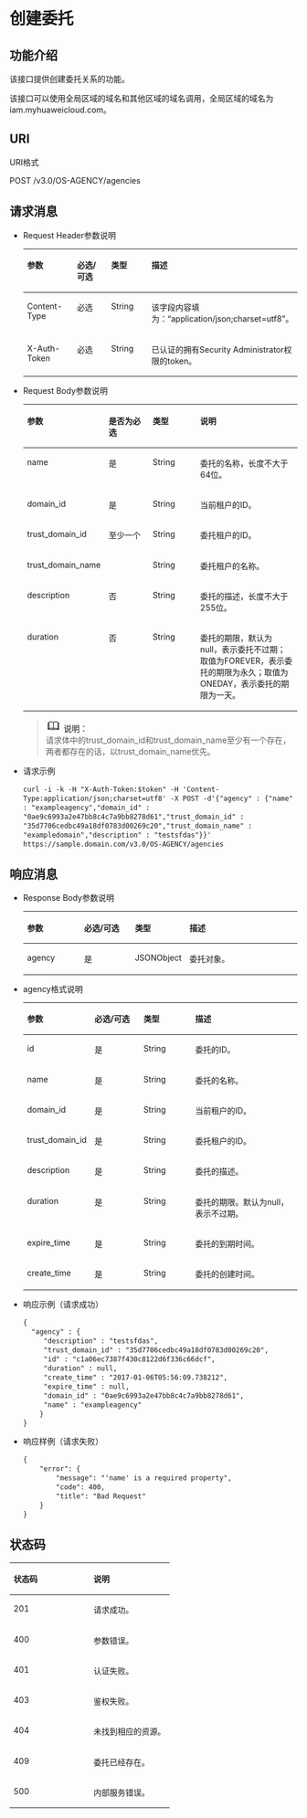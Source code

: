 # 创建委托<a name="zh-cn_topic_0079467617"></a>

## 功能介绍<a name="s3b68f4279e07416ab06723489eb6c130"></a>

该接口提供创建委托关系的功能。

该接口可以使用全局区域的域名和其他区域的域名调用，全局区域的域名为iam.myhuaweicloud.com。

## URI<a name="safa0e59a5d6b4c4684d9cefbccc0a624"></a>

URI格式

POST /v3.0/OS-AGENCY/agencies

## 请求消息<a name="s7fb69745ac7b4180ac684b96fe30c82b"></a>

-   Request Header参数说明

    <a name="t4d13e4c187df4bc2843a90605fcded41"></a>
    <table><thead align="left"><tr id="r37280322248f4cd7932f7c14273eb459"><th class="cellrowborder" valign="top" width="20.89%" id="mcps1.1.5.1.1"><p id="aefb5113947634abca520f36cbe9b86cb"><a name="aefb5113947634abca520f36cbe9b86cb"></a><a name="aefb5113947634abca520f36cbe9b86cb"></a>参数</p>
    </th>
    <th class="cellrowborder" valign="top" width="18.759999999999998%" id="mcps1.1.5.1.2"><p id="a32c8e421878d48e6909d18138f205e46"><a name="a32c8e421878d48e6909d18138f205e46"></a><a name="a32c8e421878d48e6909d18138f205e46"></a>必选/可选</p>
    </th>
    <th class="cellrowborder" valign="top" width="18.89%" id="mcps1.1.5.1.3"><p id="ae23522af34a849e8ae389e3be8a1e3c2"><a name="ae23522af34a849e8ae389e3be8a1e3c2"></a><a name="ae23522af34a849e8ae389e3be8a1e3c2"></a>类型</p>
    </th>
    <th class="cellrowborder" valign="top" width="41.46%" id="mcps1.1.5.1.4"><p id="a18338db4c6334ad2bd51ed28a8bc682e"><a name="a18338db4c6334ad2bd51ed28a8bc682e"></a><a name="a18338db4c6334ad2bd51ed28a8bc682e"></a>描述</p>
    </th>
    </tr>
    </thead>
    <tbody><tr id="r250e3fd0eaf644e8a5e89876a891c107"><td class="cellrowborder" valign="top" width="20.89%" headers="mcps1.1.5.1.1 "><p id="ab1ef4b39579a4c42bf3debba5ebec584"><a name="ab1ef4b39579a4c42bf3debba5ebec584"></a><a name="ab1ef4b39579a4c42bf3debba5ebec584"></a>Content-Type</p>
    </td>
    <td class="cellrowborder" valign="top" width="18.759999999999998%" headers="mcps1.1.5.1.2 "><p id="afdaba4bff2054457a368b82bd0abe9f3"><a name="afdaba4bff2054457a368b82bd0abe9f3"></a><a name="afdaba4bff2054457a368b82bd0abe9f3"></a>必选</p>
    </td>
    <td class="cellrowborder" valign="top" width="18.89%" headers="mcps1.1.5.1.3 "><p id="a01dcd46d6d0d48b6937179068a9cf270"><a name="a01dcd46d6d0d48b6937179068a9cf270"></a><a name="a01dcd46d6d0d48b6937179068a9cf270"></a>String</p>
    </td>
    <td class="cellrowborder" valign="top" width="41.46%" headers="mcps1.1.5.1.4 "><p id="ac90f74862e6e4a32b07bb83821682eba"><a name="ac90f74862e6e4a32b07bb83821682eba"></a><a name="ac90f74862e6e4a32b07bb83821682eba"></a>该字段内容填为：“application/json;charset=utf8”。</p>
    </td>
    </tr>
    <tr id="rb16a5b44788f451dbbaf1f442be1a64f"><td class="cellrowborder" valign="top" width="20.89%" headers="mcps1.1.5.1.1 "><p id="adbb6614fd83d4fa08b50073d7fd9f8fd"><a name="adbb6614fd83d4fa08b50073d7fd9f8fd"></a><a name="adbb6614fd83d4fa08b50073d7fd9f8fd"></a>X-Auth-Token</p>
    </td>
    <td class="cellrowborder" valign="top" width="18.759999999999998%" headers="mcps1.1.5.1.2 "><p id="a0000530820cd48ccbb130dad54759ec8"><a name="a0000530820cd48ccbb130dad54759ec8"></a><a name="a0000530820cd48ccbb130dad54759ec8"></a>必选</p>
    </td>
    <td class="cellrowborder" valign="top" width="18.89%" headers="mcps1.1.5.1.3 "><p id="a7719b62de95d4a918db8ea398e5b5a8f"><a name="a7719b62de95d4a918db8ea398e5b5a8f"></a><a name="a7719b62de95d4a918db8ea398e5b5a8f"></a>String</p>
    </td>
    <td class="cellrowborder" valign="top" width="41.46%" headers="mcps1.1.5.1.4 "><p id="p3004941113142"><a name="p3004941113142"></a><a name="p3004941113142"></a>已认证的拥有Security Administrator权限的token。</p>
    </td>
    </tr>
    </tbody>
    </table>


-   Request Body参数说明

    <a name="tfbf0ef94401d4d0ca511f52f87d98a90"></a>
    <table><thead align="left"><tr id="r6d0fb25a5b63425da01091713b55e207"><th class="cellrowborder" valign="top" width="21.13%" id="mcps1.1.5.1.1"><p id="a2b2a7cbcf3e54004910372068b6e6e01"><a name="a2b2a7cbcf3e54004910372068b6e6e01"></a><a name="a2b2a7cbcf3e54004910372068b6e6e01"></a>参数</p>
    </th>
    <th class="cellrowborder" valign="top" width="18.61%" id="mcps1.1.5.1.2"><p id="af2452e5e51af49329d9249fa92922419"><a name="af2452e5e51af49329d9249fa92922419"></a><a name="af2452e5e51af49329d9249fa92922419"></a>是否为必选</p>
    </th>
    <th class="cellrowborder" valign="top" width="18.91%" id="mcps1.1.5.1.3"><p id="af5a67d94dbb348e181d4f4fd60940e86"><a name="af5a67d94dbb348e181d4f4fd60940e86"></a><a name="af5a67d94dbb348e181d4f4fd60940e86"></a>类型</p>
    </th>
    <th class="cellrowborder" valign="top" width="41.349999999999994%" id="mcps1.1.5.1.4"><p id="a77de54a7a673409f88643fd90e07b119"><a name="a77de54a7a673409f88643fd90e07b119"></a><a name="a77de54a7a673409f88643fd90e07b119"></a>说明</p>
    </th>
    </tr>
    </thead>
    <tbody><tr id="r560c97e644484e12ba0900b0f64a284c"><td class="cellrowborder" valign="top" width="21.13%" headers="mcps1.1.5.1.1 "><p id="ac1e22d27b16f44ad91a5a9ed3a700886"><a name="ac1e22d27b16f44ad91a5a9ed3a700886"></a><a name="ac1e22d27b16f44ad91a5a9ed3a700886"></a>name</p>
    </td>
    <td class="cellrowborder" valign="top" width="18.61%" headers="mcps1.1.5.1.2 "><p id="a92e3be33d8d742deb8b5501f8f19ff48"><a name="a92e3be33d8d742deb8b5501f8f19ff48"></a><a name="a92e3be33d8d742deb8b5501f8f19ff48"></a>是</p>
    </td>
    <td class="cellrowborder" valign="top" width="18.91%" headers="mcps1.1.5.1.3 "><p id="a5ac7cf0df9914bcc81bbf96d23eae344"><a name="a5ac7cf0df9914bcc81bbf96d23eae344"></a><a name="a5ac7cf0df9914bcc81bbf96d23eae344"></a>String</p>
    </td>
    <td class="cellrowborder" valign="top" width="41.349999999999994%" headers="mcps1.1.5.1.4 "><p id="a49971137ac614cb483b4b376991fc510"><a name="a49971137ac614cb483b4b376991fc510"></a><a name="a49971137ac614cb483b4b376991fc510"></a>委托的名称，长度不大于64位。</p>
    </td>
    </tr>
    <tr id="r7e92400fef774e71a0c1bd0d9f0fd793"><td class="cellrowborder" valign="top" width="21.13%" headers="mcps1.1.5.1.1 "><p id="aede9b937350240bdaa0329d7d6acbb4e"><a name="aede9b937350240bdaa0329d7d6acbb4e"></a><a name="aede9b937350240bdaa0329d7d6acbb4e"></a>domain_id</p>
    </td>
    <td class="cellrowborder" valign="top" width="18.61%" headers="mcps1.1.5.1.2 "><p id="a8fc670889744409d84a1fd7b1cf27b2d"><a name="a8fc670889744409d84a1fd7b1cf27b2d"></a><a name="a8fc670889744409d84a1fd7b1cf27b2d"></a>是</p>
    </td>
    <td class="cellrowborder" valign="top" width="18.91%" headers="mcps1.1.5.1.3 "><p id="a5087f584e4d14677876de40ab665a0ee"><a name="a5087f584e4d14677876de40ab665a0ee"></a><a name="a5087f584e4d14677876de40ab665a0ee"></a>String</p>
    </td>
    <td class="cellrowborder" valign="top" width="41.349999999999994%" headers="mcps1.1.5.1.4 "><p id="afb6c95f0bda34b259967aca859085f54"><a name="afb6c95f0bda34b259967aca859085f54"></a><a name="afb6c95f0bda34b259967aca859085f54"></a>当前租户的ID。</p>
    </td>
    </tr>
    <tr id="re6deeae0acf04849b842f2e7c61e5752"><td class="cellrowborder" valign="top" width="21.13%" headers="mcps1.1.5.1.1 "><p id="a0aec68d25ddd4716b0eba7990488e3d8"><a name="a0aec68d25ddd4716b0eba7990488e3d8"></a><a name="a0aec68d25ddd4716b0eba7990488e3d8"></a>trust_domain_id</p>
    </td>
    <td class="cellrowborder" rowspan="2" valign="top" width="18.61%" headers="mcps1.1.5.1.2 "><p id="p45549379576"><a name="p45549379576"></a><a name="p45549379576"></a>至少一个</p>
    </td>
    <td class="cellrowborder" valign="top" width="18.91%" headers="mcps1.1.5.1.3 "><p id="aa58a1dd4d6e347c9868921b62c9e793c"><a name="aa58a1dd4d6e347c9868921b62c9e793c"></a><a name="aa58a1dd4d6e347c9868921b62c9e793c"></a>String</p>
    </td>
    <td class="cellrowborder" valign="top" width="41.349999999999994%" headers="mcps1.1.5.1.4 "><p id="aca4524cab44445eb8e35c720b1da3674"><a name="aca4524cab44445eb8e35c720b1da3674"></a><a name="aca4524cab44445eb8e35c720b1da3674"></a>委托租户的ID。</p>
    </td>
    </tr>
    <tr id="r7e9db5497f4443f596fe140e78043c2a"><td class="cellrowborder" valign="top" headers="mcps1.1.5.1.1 "><p id="a3dd131aed61d4c9d88da1282dc0b0c59"><a name="a3dd131aed61d4c9d88da1282dc0b0c59"></a><a name="a3dd131aed61d4c9d88da1282dc0b0c59"></a>trust_domain_name</p>
    </td>
    <td class="cellrowborder" valign="top" headers="mcps1.1.5.1.2 "><p id="a58d9bc8fbdee46798839a9a70f6f6e4f"><a name="a58d9bc8fbdee46798839a9a70f6f6e4f"></a><a name="a58d9bc8fbdee46798839a9a70f6f6e4f"></a>String</p>
    </td>
    <td class="cellrowborder" valign="top" headers="mcps1.1.5.1.3 "><p id="aadf42e31eeb8455f94601d2ff9b63d1b"><a name="aadf42e31eeb8455f94601d2ff9b63d1b"></a><a name="aadf42e31eeb8455f94601d2ff9b63d1b"></a>委托租户的名称。</p>
    </td>
    </tr>
    <tr id="r4efaaecc12864389b22021301b3c0d6a"><td class="cellrowborder" valign="top" width="21.13%" headers="mcps1.1.5.1.1 "><p id="ab56bafe961c94bb990a8480314717729"><a name="ab56bafe961c94bb990a8480314717729"></a><a name="ab56bafe961c94bb990a8480314717729"></a>description</p>
    </td>
    <td class="cellrowborder" valign="top" width="18.61%" headers="mcps1.1.5.1.2 "><p id="a0df954fe8b1447a19c5223bf4467af1d"><a name="a0df954fe8b1447a19c5223bf4467af1d"></a><a name="a0df954fe8b1447a19c5223bf4467af1d"></a>否</p>
    </td>
    <td class="cellrowborder" valign="top" width="18.91%" headers="mcps1.1.5.1.3 "><p id="aff8a47296a9b41839b230270880599ce"><a name="aff8a47296a9b41839b230270880599ce"></a><a name="aff8a47296a9b41839b230270880599ce"></a>String</p>
    </td>
    <td class="cellrowborder" valign="top" width="41.349999999999994%" headers="mcps1.1.5.1.4 "><p id="a1b22f20ee3564e54af6bdbb6cd667f48"><a name="a1b22f20ee3564e54af6bdbb6cd667f48"></a><a name="a1b22f20ee3564e54af6bdbb6cd667f48"></a>委托的描述，长度不大于255位。</p>
    </td>
    </tr>
    <tr id="row142281746103814"><td class="cellrowborder" valign="top" width="21.13%" headers="mcps1.1.5.1.1 "><p id="p65616527351"><a name="p65616527351"></a><a name="p65616527351"></a>duration</p>
    </td>
    <td class="cellrowborder" valign="top" width="18.61%" headers="mcps1.1.5.1.2 "><p id="p1556145219359"><a name="p1556145219359"></a><a name="p1556145219359"></a>否</p>
    </td>
    <td class="cellrowborder" valign="top" width="18.91%" headers="mcps1.1.5.1.3 "><p id="p2056185223515"><a name="p2056185223515"></a><a name="p2056185223515"></a>String</p>
    </td>
    <td class="cellrowborder" valign="top" width="41.349999999999994%" headers="mcps1.1.5.1.4 "><p id="p9561752103512"><a name="p9561752103512"></a><a name="p9561752103512"></a>委托的期限，默认为null，表示委托不过期；取值为FOREVER，表示委托的期限为永久；取值为ONEDAY，表示委托的期限为一天。</p>
    </td>
    </tr>
    </tbody>
    </table>

    >![](public_sys-resources/icon-note.gif) **说明：**   
    >请求体中的trust\_domain\_id和trust\_domain\_name至少有一个存在，两者都存在的话，以trust\_domain\_name优先。  


-   请求示例

    ```
    curl -i -k -H "X-Auth-Token:$token" -H 'Content-Type:application/json;charset=utf8' -X POST -d'{"agency" : {"name" : "exampleagency","domain_id" : "0ae9c6993a2e47bb8c4c7a9bb8278d61","trust_domain_id" : "35d7706cedbc49a18df0783d00269c20","trust_domain_name" : "exampledomain","description" : "testsfdas"}}' https://sample.domain.com/v3.0/OS-AGENCY/agencies
    ```


## 响应消息<a name="s0afe102aadeb4cdc8a422ff4b641fdc2"></a>

-   Response Body参数说明

    <a name="t25fa11869fcc4bbe930214e8b3a352a8"></a>
    <table><thead align="left"><tr id="r607717c6cad24f3085d946d96e8706f6"><th class="cellrowborder" valign="top" width="20.88791120887911%" id="mcps1.1.5.1.1"><p id="a60b8a28cb4a14f4d957e11fbb5ed3491"><a name="a60b8a28cb4a14f4d957e11fbb5ed3491"></a><a name="a60b8a28cb4a14f4d957e11fbb5ed3491"></a>参数</p>
    </th>
    <th class="cellrowborder" valign="top" width="18.65813418658134%" id="mcps1.1.5.1.2"><p id="a18979c4eb8f144c889953807a71fe2c0"><a name="a18979c4eb8f144c889953807a71fe2c0"></a><a name="a18979c4eb8f144c889953807a71fe2c0"></a>必选/可选</p>
    </th>
    <th class="cellrowborder" valign="top" width="19.1980801919808%" id="mcps1.1.5.1.3"><p id="aac65acd7fc7b4c96933b30be7d73b987"><a name="aac65acd7fc7b4c96933b30be7d73b987"></a><a name="aac65acd7fc7b4c96933b30be7d73b987"></a>类型</p>
    </th>
    <th class="cellrowborder" valign="top" width="41.25587441255875%" id="mcps1.1.5.1.4"><p id="ae0490d31122747f29843f4295fab3147"><a name="ae0490d31122747f29843f4295fab3147"></a><a name="ae0490d31122747f29843f4295fab3147"></a>描述</p>
    </th>
    </tr>
    </thead>
    <tbody><tr id="rae278792d71a4337b1b3ebb9d3cee2d8"><td class="cellrowborder" valign="top" width="20.88791120887911%" headers="mcps1.1.5.1.1 "><p id="ac8b2e0e1384f4dfc8cdea40e1b2992d5"><a name="ac8b2e0e1384f4dfc8cdea40e1b2992d5"></a><a name="ac8b2e0e1384f4dfc8cdea40e1b2992d5"></a>agency</p>
    </td>
    <td class="cellrowborder" valign="top" width="18.65813418658134%" headers="mcps1.1.5.1.2 "><p id="a3f02f98df8b4493c810f2017e8d18dd0"><a name="a3f02f98df8b4493c810f2017e8d18dd0"></a><a name="a3f02f98df8b4493c810f2017e8d18dd0"></a>是</p>
    </td>
    <td class="cellrowborder" valign="top" width="19.1980801919808%" headers="mcps1.1.5.1.3 "><p id="a20eedf6a66c144868d14c84c17b47526"><a name="a20eedf6a66c144868d14c84c17b47526"></a><a name="a20eedf6a66c144868d14c84c17b47526"></a>JSONObject</p>
    </td>
    <td class="cellrowborder" valign="top" width="41.25587441255875%" headers="mcps1.1.5.1.4 "><p id="adba154707b0049a19d9f6c70c5ff6936"><a name="adba154707b0049a19d9f6c70c5ff6936"></a><a name="adba154707b0049a19d9f6c70c5ff6936"></a>委托对象。</p>
    </td>
    </tr>
    </tbody>
    </table>

-   agency格式说明

    <a name="table1853891516818"></a>
    <table><thead align="left"><tr id="row15431315185"><th class="cellrowborder" valign="top" width="21.02%" id="mcps1.1.5.1.1"><p id="p85451115285"><a name="p85451115285"></a><a name="p85451115285"></a>参数</p>
    </th>
    <th class="cellrowborder" valign="top" width="18.66%" id="mcps1.1.5.1.2"><p id="p654718156812"><a name="p654718156812"></a><a name="p654718156812"></a>必选/可选</p>
    </th>
    <th class="cellrowborder" valign="top" width="19.46%" id="mcps1.1.5.1.3"><p id="p254913152082"><a name="p254913152082"></a><a name="p254913152082"></a>类型</p>
    </th>
    <th class="cellrowborder" valign="top" width="40.86%" id="mcps1.1.5.1.4"><p id="p65527151784"><a name="p65527151784"></a><a name="p65527151784"></a>描述</p>
    </th>
    </tr>
    </thead>
    <tbody><tr id="row185641215483"><td class="cellrowborder" valign="top" width="21.02%" headers="mcps1.1.5.1.1 "><p id="p156518151684"><a name="p156518151684"></a><a name="p156518151684"></a>id</p>
    </td>
    <td class="cellrowborder" valign="top" width="18.66%" headers="mcps1.1.5.1.2 "><p id="p25660151683"><a name="p25660151683"></a><a name="p25660151683"></a>是</p>
    </td>
    <td class="cellrowborder" valign="top" width="19.46%" headers="mcps1.1.5.1.3 "><p id="p11568181512819"><a name="p11568181512819"></a><a name="p11568181512819"></a>String</p>
    </td>
    <td class="cellrowborder" valign="top" width="40.86%" headers="mcps1.1.5.1.4 "><p id="p1056914151086"><a name="p1056914151086"></a><a name="p1056914151086"></a>委托的ID。</p>
    </td>
    </tr>
    <tr id="row1157021514813"><td class="cellrowborder" valign="top" width="21.02%" headers="mcps1.1.5.1.1 "><p id="p3572315888"><a name="p3572315888"></a><a name="p3572315888"></a>name</p>
    </td>
    <td class="cellrowborder" valign="top" width="18.66%" headers="mcps1.1.5.1.2 "><p id="p1257316151786"><a name="p1257316151786"></a><a name="p1257316151786"></a>是</p>
    </td>
    <td class="cellrowborder" valign="top" width="19.46%" headers="mcps1.1.5.1.3 "><p id="p3574015782"><a name="p3574015782"></a><a name="p3574015782"></a>String</p>
    </td>
    <td class="cellrowborder" valign="top" width="40.86%" headers="mcps1.1.5.1.4 "><p id="p155761715989"><a name="p155761715989"></a><a name="p155761715989"></a>委托的名称。</p>
    </td>
    </tr>
    <tr id="row9577815888"><td class="cellrowborder" valign="top" width="21.02%" headers="mcps1.1.5.1.1 "><p id="p1357811156817"><a name="p1357811156817"></a><a name="p1357811156817"></a>domain_id</p>
    </td>
    <td class="cellrowborder" valign="top" width="18.66%" headers="mcps1.1.5.1.2 "><p id="p12578615385"><a name="p12578615385"></a><a name="p12578615385"></a>是</p>
    </td>
    <td class="cellrowborder" valign="top" width="19.46%" headers="mcps1.1.5.1.3 "><p id="p1758061518814"><a name="p1758061518814"></a><a name="p1758061518814"></a>String</p>
    </td>
    <td class="cellrowborder" valign="top" width="40.86%" headers="mcps1.1.5.1.4 "><p id="p135811115285"><a name="p135811115285"></a><a name="p135811115285"></a>当前租户的ID。</p>
    </td>
    </tr>
    <tr id="row1458318158815"><td class="cellrowborder" valign="top" width="21.02%" headers="mcps1.1.5.1.1 "><p id="p165841215185"><a name="p165841215185"></a><a name="p165841215185"></a>trust_domain_id</p>
    </td>
    <td class="cellrowborder" valign="top" width="18.66%" headers="mcps1.1.5.1.2 "><p id="p5586131514816"><a name="p5586131514816"></a><a name="p5586131514816"></a>是</p>
    </td>
    <td class="cellrowborder" valign="top" width="19.46%" headers="mcps1.1.5.1.3 "><p id="p75879156816"><a name="p75879156816"></a><a name="p75879156816"></a>String</p>
    </td>
    <td class="cellrowborder" valign="top" width="40.86%" headers="mcps1.1.5.1.4 "><p id="p165897152813"><a name="p165897152813"></a><a name="p165897152813"></a>委托租户的ID。</p>
    </td>
    </tr>
    <tr id="row1759117153817"><td class="cellrowborder" valign="top" width="21.02%" headers="mcps1.1.5.1.1 "><p id="p8593111513814"><a name="p8593111513814"></a><a name="p8593111513814"></a>description</p>
    </td>
    <td class="cellrowborder" valign="top" width="18.66%" headers="mcps1.1.5.1.2 "><p id="p959419151083"><a name="p959419151083"></a><a name="p959419151083"></a>是</p>
    </td>
    <td class="cellrowborder" valign="top" width="19.46%" headers="mcps1.1.5.1.3 "><p id="p135964151986"><a name="p135964151986"></a><a name="p135964151986"></a>String</p>
    </td>
    <td class="cellrowborder" valign="top" width="40.86%" headers="mcps1.1.5.1.4 "><p id="p155981915185"><a name="p155981915185"></a><a name="p155981915185"></a>委托的描述。</p>
    </td>
    </tr>
    <tr id="row11598161512818"><td class="cellrowborder" valign="top" width="21.02%" headers="mcps1.1.5.1.1 "><p id="p166003158810"><a name="p166003158810"></a><a name="p166003158810"></a>duration</p>
    </td>
    <td class="cellrowborder" valign="top" width="18.66%" headers="mcps1.1.5.1.2 "><p id="p1860281519814"><a name="p1860281519814"></a><a name="p1860281519814"></a>是</p>
    </td>
    <td class="cellrowborder" valign="top" width="19.46%" headers="mcps1.1.5.1.3 "><p id="p1760310155814"><a name="p1760310155814"></a><a name="p1760310155814"></a>String</p>
    </td>
    <td class="cellrowborder" valign="top" width="40.86%" headers="mcps1.1.5.1.4 "><p id="p560419151383"><a name="p560419151383"></a><a name="p560419151383"></a>委托的期限。默认为null，表示不过期。</p>
    </td>
    </tr>
    <tr id="row96054159810"><td class="cellrowborder" valign="top" width="21.02%" headers="mcps1.1.5.1.1 "><p id="p15607151510817"><a name="p15607151510817"></a><a name="p15607151510817"></a>expire_time</p>
    </td>
    <td class="cellrowborder" valign="top" width="18.66%" headers="mcps1.1.5.1.2 "><p id="p4609161515816"><a name="p4609161515816"></a><a name="p4609161515816"></a>是</p>
    </td>
    <td class="cellrowborder" valign="top" width="19.46%" headers="mcps1.1.5.1.3 "><p id="p26111615382"><a name="p26111615382"></a><a name="p26111615382"></a>String</p>
    </td>
    <td class="cellrowborder" valign="top" width="40.86%" headers="mcps1.1.5.1.4 "><p id="p186130152819"><a name="p186130152819"></a><a name="p186130152819"></a>委托的到期时间。</p>
    </td>
    </tr>
    <tr id="row56149152817"><td class="cellrowborder" valign="top" width="21.02%" headers="mcps1.1.5.1.1 "><p id="p861610156814"><a name="p861610156814"></a><a name="p861610156814"></a>create_time</p>
    </td>
    <td class="cellrowborder" valign="top" width="18.66%" headers="mcps1.1.5.1.2 "><p id="p461716153815"><a name="p461716153815"></a><a name="p461716153815"></a>是</p>
    </td>
    <td class="cellrowborder" valign="top" width="19.46%" headers="mcps1.1.5.1.3 "><p id="p0619101517812"><a name="p0619101517812"></a><a name="p0619101517812"></a>String</p>
    </td>
    <td class="cellrowborder" valign="top" width="40.86%" headers="mcps1.1.5.1.4 "><p id="p562015151286"><a name="p562015151286"></a><a name="p562015151286"></a>委托的创建时间。</p>
    </td>
    </tr>
    </tbody>
    </table>

-   响应示例（请求成功）

    ```
    {
      "agency" : {
         "description" : "testsfdas",
         "trust_domain_id" : "35d7706cedbc49a18df0783d00269c20",
         "id" : "c1a06ec7387f430c8122d6f336c66dcf",
         "duration" : null,
         "create_time" : "2017-01-06T05:56:09.738212",
         "expire_time" : null,
         "domain_id" : "0ae9c6993a2e47bb8c4c7a9bb8278d61",
         "name" : "exampleagency"
        }
    }
    ```


-   响应样例（请求失败）

    ```
    {
        "error": {
            "message": "'name' is a required property",
            "code": 400,
            "title": "Bad Request"
        }
    }
    ```


## 状态码<a name="s4161ac640ca8477bbd9a09a970a4f668"></a>

<a name="t3efb8de9119043edbd3b81174ea8d364"></a>
<table><thead align="left"><tr id="r74c1a6646d99458cabc494a5befa8298"><th class="cellrowborder" valign="top" width="50%" id="mcps1.1.3.1.1"><p id="ac0e3f8207bd64cd5b23df19fac03b339"><a name="ac0e3f8207bd64cd5b23df19fac03b339"></a><a name="ac0e3f8207bd64cd5b23df19fac03b339"></a>状态码</p>
</th>
<th class="cellrowborder" valign="top" width="50%" id="mcps1.1.3.1.2"><p id="af1ec2b49405b4d9a9aab6e28f494a182"><a name="af1ec2b49405b4d9a9aab6e28f494a182"></a><a name="af1ec2b49405b4d9a9aab6e28f494a182"></a>说明</p>
</th>
</tr>
</thead>
<tbody><tr id="r7614ca9404f54c2ab96216678ecd172b"><td class="cellrowborder" valign="top" width="50%" headers="mcps1.1.3.1.1 "><p id="a0ddf0dbff40b4668853136284165c457"><a name="a0ddf0dbff40b4668853136284165c457"></a><a name="a0ddf0dbff40b4668853136284165c457"></a>201</p>
</td>
<td class="cellrowborder" valign="top" width="50%" headers="mcps1.1.3.1.2 "><p id="af379133c96724c34a1c17fe9dcb6ebbe"><a name="af379133c96724c34a1c17fe9dcb6ebbe"></a><a name="af379133c96724c34a1c17fe9dcb6ebbe"></a>请求成功。</p>
</td>
</tr>
<tr id="row12174526133819"><td class="cellrowborder" valign="top" width="50%" headers="mcps1.1.3.1.1 "><p id="a5d19765c20754e83a48b684a3dd2b89c"><a name="a5d19765c20754e83a48b684a3dd2b89c"></a><a name="a5d19765c20754e83a48b684a3dd2b89c"></a>400</p>
</td>
<td class="cellrowborder" valign="top" width="50%" headers="mcps1.1.3.1.2 "><p id="adba83b68a0ba47e3ad4fb5da5221d3ab"><a name="adba83b68a0ba47e3ad4fb5da5221d3ab"></a><a name="adba83b68a0ba47e3ad4fb5da5221d3ab"></a>参数错误。</p>
</td>
</tr>
<tr id="raef0c96693ef4824ba97eb35dfaba7b4"><td class="cellrowborder" valign="top" width="50%" headers="mcps1.1.3.1.1 "><p id="afd2203f95d614ab484b899ff78201cef"><a name="afd2203f95d614ab484b899ff78201cef"></a><a name="afd2203f95d614ab484b899ff78201cef"></a>401</p>
</td>
<td class="cellrowborder" valign="top" width="50%" headers="mcps1.1.3.1.2 "><p id="ae28d0e3428de49438ab23233142f4b1f"><a name="ae28d0e3428de49438ab23233142f4b1f"></a><a name="ae28d0e3428de49438ab23233142f4b1f"></a>认证失败。</p>
</td>
</tr>
<tr id="rd48d041a43ad4afb840a7fe0469965b3"><td class="cellrowborder" valign="top" width="50%" headers="mcps1.1.3.1.1 "><p id="ad32fab7e507044be89f2bc0b1de69dfa"><a name="ad32fab7e507044be89f2bc0b1de69dfa"></a><a name="ad32fab7e507044be89f2bc0b1de69dfa"></a>403</p>
</td>
<td class="cellrowborder" valign="top" width="50%" headers="mcps1.1.3.1.2 "><p id="a77d747ee05164725894fb58f5bf519f3"><a name="a77d747ee05164725894fb58f5bf519f3"></a><a name="a77d747ee05164725894fb58f5bf519f3"></a>鉴权失败。</p>
</td>
</tr>
<tr id="r9bfdc7193a8a4d36ab8a15c543b78b5d"><td class="cellrowborder" valign="top" width="50%" headers="mcps1.1.3.1.1 "><p id="afdb561456cde471196b97d32e9fabc07"><a name="afdb561456cde471196b97d32e9fabc07"></a><a name="afdb561456cde471196b97d32e9fabc07"></a>404</p>
</td>
<td class="cellrowborder" valign="top" width="50%" headers="mcps1.1.3.1.2 "><p id="a40a9daaa05214097afbecd31933fb2c4"><a name="a40a9daaa05214097afbecd31933fb2c4"></a><a name="a40a9daaa05214097afbecd31933fb2c4"></a>未找到相应的资源。</p>
</td>
</tr>
<tr id="r3cf558a1484f4dceaa5b1c31bdeef9ea"><td class="cellrowborder" valign="top" width="50%" headers="mcps1.1.3.1.1 "><p id="a4993a3419f184727adc27e8031760acc"><a name="a4993a3419f184727adc27e8031760acc"></a><a name="a4993a3419f184727adc27e8031760acc"></a>409</p>
</td>
<td class="cellrowborder" valign="top" width="50%" headers="mcps1.1.3.1.2 "><p id="aee1bf66edffa439683ecb68689c3ffd4"><a name="aee1bf66edffa439683ecb68689c3ffd4"></a><a name="aee1bf66edffa439683ecb68689c3ffd4"></a>委托已经存在。</p>
</td>
</tr>
<tr id="r5d0a5c3427054729b92fc5c7471dcadc"><td class="cellrowborder" valign="top" width="50%" headers="mcps1.1.3.1.1 "><p id="a8fad025fb8614996a429fc64423113cb"><a name="a8fad025fb8614996a429fc64423113cb"></a><a name="a8fad025fb8614996a429fc64423113cb"></a>500</p>
</td>
<td class="cellrowborder" valign="top" width="50%" headers="mcps1.1.3.1.2 "><p id="a145e38ac1ffb4586b69f4dfea80529c8"><a name="a145e38ac1ffb4586b69f4dfea80529c8"></a><a name="a145e38ac1ffb4586b69f4dfea80529c8"></a>内部服务错误。</p>
</td>
</tr>
</tbody>
</table>

